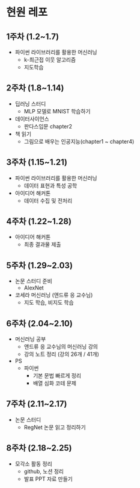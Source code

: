 # 현원 레포
## 1주차 (1.2~1.7)
- 파이썬 라이브러리를 활용한 머신러닝
  - k-최근접 이웃 알고리즘
  - 지도학습
## 2주차 (1.8~1.14)
- 딥러닝 스터디
  - MLP 모델로 MNIST 학습하기
- 데이터사이언스
  - 판다스입문 chapter2
- 책 읽기
  - 그림으로 배우는 인공지능(chapter1 ~ chapter4)
## 3주차 (1.15~1.21)
- 파이썬 라이브러리를 활용한 머신러닝
  - 데이터 표현과 특성 공학
- 아이디어 해커톤
  - 데이터 수집 및 전처리
## 4주차 (1.22~1.28)
- 아이디어 해커톤
  - 최종 결과물 제출
## 5주차 (1.29~2.03)
- 논문 스터디 준비
  - AlexNet
- 코세라 머신러닝 (앤드류 응 교수님)
  - 지도 학습, 비지도 학습
## 6주차 (2.04~2.10)
- 머신러닝 공부
  - 앤드류 응 교수님의 머신러닝 강의
  - 강의 노트 정리 (강의 26개 / 41개)
- PS
  - 파이썬
    - 기본 문법 빠르게 정리
    - 배열 심화 코테 문제
## 7주차 (2.11~2.17)
- 논문 스터디
  - RegNet 논문 읽고 정리하기
## 8주차 (2.18~2.25)
- 모각소 활동 정리
  - github, 노션 정리
  - 발표 PPT 자료 만들기
